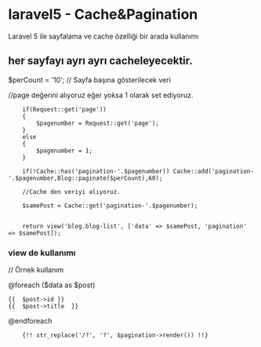 # laravel5 - Cache&Pagination
Laravel 5 ile sayfalama ve cache özelliği bir arada kullanımı

## her sayfayı ayrı ayrı cacheleyecektir.

$perCount = '10'; // Sayfa başına gösterilecek veri

//page değerini alıyoruz eğer yoksa 1 olarak set ediyoruz.

        if(Request::get('page'))
        {
            $pagenumber = Request::get('page');
        }
        else
        {
            $pagenumber = 1;
        }

        if(!Cache::has('pagination-'.$pagenumber)) Cache::add('pagination-'.$pagenumber,Blog::paginate($perCount),60);
        
        //Cache den veriyi alıyoruz.
        
        $samePost = Cache::get('pagination-'.$pagenumber);


        return view('blog.blog-list', ['data' => $samePost, 'pagination' => $samePost]);
        

### view de kullanımı
  
  // Örnek kullanım
  
  @foreach ($data as $post)
    
    {{  $post->id }}
    {{  $post->title  }}
  
  @endforeach


 <!-- pagination-->
        {!! str_replace('/?', '?', $pagination->render()) !!}
